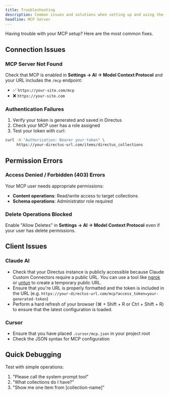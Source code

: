 ```yaml
---
title: Troubleshooting
description: Common issues and solutions when setting up and using the Directus MCP server.
headline: MCP Server
---
```


Having trouble with your MCP setup? Here are the most common fixes.

## Connection Issues

### MCP Server Not Found

Check that MCP is enabled in **Settings → AI → Model Context Protocol** and your URL includes the `/mcp` endpoint:
- ✅ `https://your-site.com/mcp`
- ❌ `https://your-site.com`

### Authentication Failures

1. Verify your token is generated and saved in Directus
2. Check your MCP user has a role assigned
3. Test your token with curl:
```bash
curl -H "Authorization: Bearer your-token" \
     https://your-directus-url.com/items/directus_collections
```

## Permission Errors

### Access Denied / Forbidden (403) Errors

Your MCP user needs appropriate permissions:
- **Content operations**: Read/write access to target collections
- **Schema operations**: Administrator role required

### Delete Operations Blocked

Enable "Allow Deletes" in **Settings → AI → Model Context Protocol** even if your user has delete permissions.

## Client Issues

### Claude AI
- Check that your Directus instance is publicly accessible because Claude Custom Connectors require a public URL. You can use a tool like [ngrok](https://ngrok.com/) or [untun](https://github.com/unjs/untun) to create a temporary public URL.
- Ensure that you're URL is properly formatted and the token is included in the URL (e.g. `https://your-directus-url.com/mcp?access_token=your-generated-token`)
- Perform a hard refresh of your browser (⌘ + Shift + R or Ctrl + Shift + R) to ensure that the latest configuration is loaded.

### Cursor
- Ensure that you have placed `.cursor/mcp.json` in your project root
- Check the JSON syntax for MCP configuration

## Quick Debugging

Test with simple operations:
1. "Please call the system prompt tool"
2. "What collections do I have?"
3. "Show me one item from [collection-name]"
